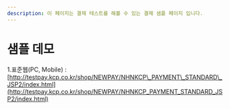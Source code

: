 ```yaml
---
description: 이 페이지는 결제 테스트를 해볼 수 있는 결제 샘플 페이지 입니다.
---
```


# 샘플 데모

1.표준웹\(PC, Mobile\) : [http://testpay.kcp.co.kr/shop/NEWPAY/NHNKCP\_PAYMENT\_STANDARD\_JSP2/index.html](http://testpay.kcp.co.kr/shop/NEWPAY/NHNKCP_PAYMENT_STANDARD_JSP2/index.html)



